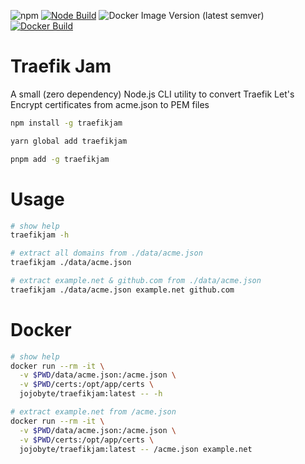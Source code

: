 
![npm](https://img.shields.io/npm/v/traefikjam)
[![Node Build](https://github.com/jojobyte/traefikjam/actions/workflows/node-build.yml/badge.svg)](https://github.com/jojobyte/traefikjam/actions/workflows/node-build.yml)
![Docker Image Version (latest semver)](https://img.shields.io/docker/v/jojobyte/traefikjam?label=docker%20hub)
[![Docker Build](https://github.com/jojobyte/traefikjam/actions/workflows/docker-build.yml/badge.svg)](https://github.com/jojobyte/traefikjam/actions/workflows/docker-build.yml)

# Traefik Jam

A small (zero dependency) Node.js CLI utility to convert Traefik Let's Encrypt certificates from acme.json to PEM files

```sh
npm install -g traefikjam

yarn global add traefikjam

pnpm add -g traefikjam
```

# Usage
```sh
# show help
traefikjam -h

# extract all domains from ./data/acme.json
traefikjam ./data/acme.json

# extract example.net & github.com from ./data/acme.json
traefikjam ./data/acme.json example.net github.com
```

# Docker
```sh
# show help
docker run --rm -it \
  -v $PWD/data/acme.json:/acme.json \
  -v $PWD/certs:/opt/app/certs \
  jojobyte/traefikjam:latest -- -h

# extract example.net from /acme.json
docker run --rm -it \
  -v $PWD/data/acme.json:/acme.json \
  -v $PWD/certs:/opt/app/certs \
  jojobyte/traefikjam:latest -- /acme.json example.net
```